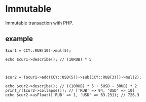 # Immutable
Immutable transaction with PHP.

## example
```
$cur1 = CCY::RUB(10)->mul(5);

echo $cur1->describe(); // (10RUB) * 5



$cur2 = ($cur1->add(CCY::USD(5))->sub(CCY::RUB(3)))->mul(2);

echo $cur2->describe(); // ((10RUB) * 5 + 5USD - 3RUB) * 2
print_r($cur2->collapse()); // ['RUB' => 94, 'USD' => 10]
echo $cur2->asFloat(['RUB' => 1, 'USD' => 63.23]); // 726.3
```
